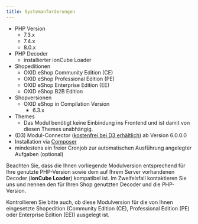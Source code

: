 ```yaml
---
title: Systemanforderungen
---
```


* PHP Version
    * 7.3.x
    * 7.4.x
    * 8.0.x
* PHP Decoder
    * installierter ionCube Loader
* Shopeditionen
    * OXID eShop Community Edition (CE)
    * OXID eShop Professional Edition (PE)
    * OXID eShop Enterprise Edition (EE)
    * OXID eShop B2B Edition
* Shopversionen
    * OXID eShop in Compilation Version 
        * 6.3.x
* Themes
    * Das Modul benötigt keine Einbindung ins Frontend und ist damit von diesen Themes unabhängig.
* (D3) Modul-Connector ([kostenfrei bei D3 erhältlich](https://www.oxidmodule.com/connector/)) ab Version 6.0.0.0 
* Installation via [Composer](https://getcomposer.org)
* mindestens ein freier Cronjob zur automatischen Ausführung angelegter Aufgaben (optional)

Beachten Sie, dass die Ihnen vorliegende Modulversion entsprechend für Ihre genutzte PHP-Version sowie dem auf Ihrem Server vorhandenen Decoder (**ionCube Loader**) kompatibel ist. Im Zweifelsfall kontaktieren Sie uns und nennen den für Ihren Shop genutzten Decoder und die PHP-Version.

Kontrollieren Sie bitte auch, ob diese Modulversion für die von Ihnen eingesetzte Shopedition (Community Edition (CE), Professional Edition (PE) oder Enterprise Edition (EE)) ausgelegt ist. 
